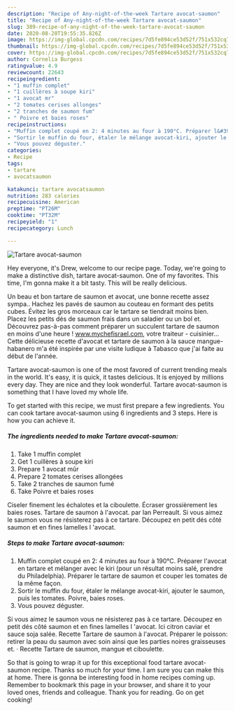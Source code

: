 ```yaml
---
description: "Recipe of Any-night-of-the-week Tartare avocat-saumon"
title: "Recipe of Any-night-of-the-week Tartare avocat-saumon"
slug: 389-recipe-of-any-night-of-the-week-tartare-avocat-saumon
date: 2020-08-28T19:55:35.826Z
image: https://img-global.cpcdn.com/recipes/7d5fe894ce53d52f/751x532cq70/tartare-avocat-saumon-photo-principale-de-la-recette.jpg
thumbnail: https://img-global.cpcdn.com/recipes/7d5fe894ce53d52f/751x532cq70/tartare-avocat-saumon-photo-principale-de-la-recette.jpg
cover: https://img-global.cpcdn.com/recipes/7d5fe894ce53d52f/751x532cq70/tartare-avocat-saumon-photo-principale-de-la-recette.jpg
author: Cornelia Burgess
ratingvalue: 4.9
reviewcount: 22643
recipeingredient:
- "1 muffin complet"
- "1 cuillères à soupe kiri"
- "1 avocat mr"
- "2 tomates cerises allonges"
- "2 tranches de saumon fum"
- " Poivre et baies roses"
recipeinstructions:
- "Muffin complet coupé en 2: 4 minutes au four à 190°C. Préparer l&#39;avocat en tartare et mélanger avec le kiri (pour un résultat moins salé, prendre du Philadelphia). Préparer le tartare de saumon et couper les tomates de la même façon."
- "Sortir le muffin du four, étaler le mélange avocat-kiri, ajouter le saumon, puis les tomates. Poivre, baies roses."
- "Vous pouvez déguster."
categories:
- Recipe
tags:
- tartare
- avocatsaumon

katakunci: tartare avocatsaumon 
nutrition: 283 calories
recipecuisine: American
preptime: "PT26M"
cooktime: "PT32M"
recipeyield: "1"
recipecategory: Lunch

---
```



![Tartare avocat-saumon](https://img-global.cpcdn.com/recipes/7d5fe894ce53d52f/751x532cq70/tartare-avocat-saumon-photo-principale-de-la-recette.jpg)

Hey everyone, it's Drew, welcome to our recipe page. Today, we're going to make a distinctive dish, tartare avocat-saumon. One of my favorites. This time, I'm gonna make it a bit tasty. This will be really delicious.

Un beau et bon tartare de saumon et avocat, une bonne recette assez sympa.. Hachez les pavés de saumon au couteau en formant des petits cubes. Évitez les gros morceaux car le tartare se tiendrait moins bien. Placez les petits dés de saumon frais dans un saladier ou un bol et. Découvrez pas-à-pas comment préparer un succulent tartare de saumon en moins d&#39;une heure ! www.mychefisrael.com, votre traiteur - cuisinier… Cette délicieuse recette d&#39;avocat et tartare de saumon à la sauce mangue-habanero m&#39;a été inspirée par une visite ludique à Tabasco que j&#39;ai faite au début de l&#39;année.

Tartare avocat-saumon is one of the most favored of current trending meals in the world. It's easy, it is quick, it tastes delicious. It is enjoyed by millions every day. They are nice and they look wonderful. Tartare avocat-saumon is something that I have loved my whole life.


To get started with this recipe, we must first prepare a few ingredients. You can cook tartare avocat-saumon using 6 ingredients and 3 steps. Here is how you can achieve it.

<!--inarticleads1-->

##### The ingredients needed to make Tartare avocat-saumon:

1. Take 1 muffin complet
1. Get 1 cuillères à soupe kiri
1. Prepare 1 avocat mûr
1. Prepare 2 tomates cerises allongées
1. Take 2 tranches de saumon fumé
1. Take  Poivre et baies roses


Ciseler finement les échalotes et la ciboulette. Écraser grossièrement les baies roses. Tartare de saumon à l&#39;avocat. par Ian Perreault. Si vous aimez le saumon vous ne résisterez pas à ce tartare. Découpez en petit dés côté saumon et en fines lamelles l &#39;avocat. 

<!--inarticleads2-->

##### Steps to make Tartare avocat-saumon:

1. Muffin complet coupé en 2: 4 minutes au four à 190°C. Préparer l&#39;avocat en tartare et mélanger avec le kiri (pour un résultat moins salé, prendre du Philadelphia). Préparer le tartare de saumon et couper les tomates de la même façon.
1. Sortir le muffin du four, étaler le mélange avocat-kiri, ajouter le saumon, puis les tomates. Poivre, baies roses.
1. Vous pouvez déguster.


Si vous aimez le saumon vous ne résisterez pas à ce tartare. Découpez en petit dés côté saumon et en fines lamelles l &#39;avocat. Ici citron caviar et sauce soja salée. Recette Tartare de saumon à l&#39;avocat. Préparer le poisson: retirer la peau du saumon avec soin ainsi que les parties noires graisseuses et. · Recette Tartare de saumon, mangue et ciboulette. 

So that is going to wrap it up for this exceptional food tartare avocat-saumon recipe. Thanks so much for your time. I am sure you can make this at home. There is gonna be interesting food in home recipes coming up. Remember to bookmark this page in your browser, and share it to your loved ones, friends and colleague. Thank you for reading. Go on get cooking!
